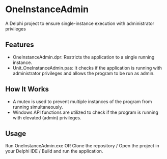 # OneInstanceAdmin
A Delphi project to ensure single-instance execution with administrator privileges

## Features
- OneInstanceAdmin.dpr: Restricts the application to a single running instance.
- Unit_OneInstanceAdmin.pas: It checks if the application is running with administrator privileges and allows the program to be run as admin.

## How It Works
- A mutex is used to prevent multiple instances of the program from running simultaneously.
- Windows API functions are utilized to check if the program is running with elevated (admin) privileges.


## Usage
Run OneInstanceAdmin.exe OR Clone the repository / Open the project in your Delphi IDE / Build and run the application.
